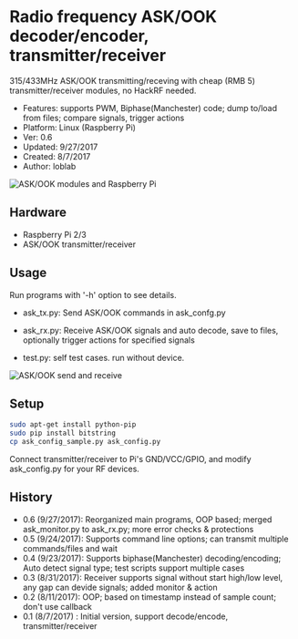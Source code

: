 # Radio frequency ASK/OOK decoder/encoder, transmitter/receiver

315/433MHz ASK/OOK transmitting/receving with cheap (RMB 5) transmitter/receiver modules, no HackRF needed.

- Features: supports PWM, Biphase(Manchester) code; dump to/load from files; compare signals, trigger actions
- Platform: Linux (Raspberry Pi)
- Ver: 0.6
- Updated: 9/27/2017
- Created: 8/7/2017
- Author: loblab

![ASK/OOK modules and Raspberry Pi](https://raw.githubusercontent.com/loblab/rfask/master/rfask.jpg)

## Hardware

- Raspberry Pi 2/3
- ASK/OOK transmitter/receiver

## Usage

Run programs with '-h' option to see details.

- ask_tx.py: Send ASK/OOK commands in ask_confg.py
- ask_rx.py: Receive ASK/OOK signals and auto decode, save to files, optionally trigger actions for specified signals

- test.py: self test cases. run without device. 

![ASK/OOK send and receive](https://raw.githubusercontent.com/loblab/rfask/master/screenshot.png)

## Setup

```bash
sudo apt-get install python-pip
sudo pip install bitstring
cp ask_config_sample.py ask_config.py
```

Connect transmitter/receiver to Pi's GND/VCC/GPIO, and modify ask_config.py for your RF devices.

## History

- 0.6 (9/27/2017): Reorganized main programs, OOP based; merged ask_monitor.py to ask_rx.py; more error checks & protections
- 0.5 (9/24/2017): Supports command line options; can transmit multiple commands/files and wait
- 0.4 (9/23/2017): Supports biphase(Manchester) decoding/encoding; Auto detect signal type; test scripts support multiple cases
- 0.3 (8/31/2017): Receiver supports signal without start high/low level, any gap can devide signals; added monitor & action
- 0.2 (8/11/2017): OOP; based on timestamp instead of sample count; don't use callback
- 0.1 (8/7/2017) : Initial version, support decode/encode, transmitter/receiver

